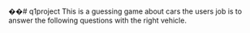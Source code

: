 ��#   q 1 p r o j e c t 
 This is a guessing game about cars the users job is to answer the following questions with the right vehicle.
 
